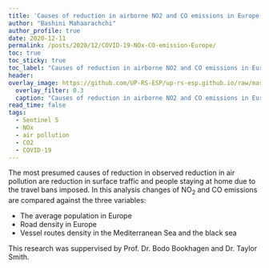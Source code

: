 ```yaml
---
title: 'Causes of reduction in airborne NO2 and CO emissions in Europe during COVID-19 crisis'
author: "Bashini Mahaarachchi"
author_profile: true
date: 2020-12-11
permalink: /posts/2020/12/COVID-19-NOx-CO-emission-Europe/
toc: true
toc_sticky: true
toc_label: "Causes of reduction in airborne NO2 and CO emissions in Europe during COVID-19 crisis"
header:
overlay_image: https://github.com/UP-RS-ESP/up-rs-esp.github.io/raw/master/_posts/images/Bashini_Background.jpg
  overlay_filter: 0.3
  caption: "Causes of reduction in airborne NO2 and CO emissions in Europe during COVID-19 crisis"
read_time: false
tags:
  - Sentinel 5
  - NOx
  - air pollution
  - CO2
  - COVID-19
---
```


The most presumed causes of reduction in observed reduction in air pollution are reduction in surface traffic and people staying at home due to the travel bans imposed. In this analysis changes of NO<sub>2</sub> and CO emissions are compared against the three variables:

- The average population in Europe
- Road density in Europe
- Vessel routes density in the Mediterranean Sea and the black sea

This research was suppervised by Prof. Dr. Bodo Bookhagen and Dr. Taylor Smith.

<script type="text/javascript"> DiscourseEmbed = { discourseUrl: 'https://discourse.up-rs-esp-3.geo.uni-potsdam.de/', discourseEmbedUrl: 'https://up-rs-esp.github.io/posts/2020/12/COVID-19-NOx-CO-emission-Europe/' };
(function() { var d = document.createElement('script'); d.type = 'text/javascript'; d.async = true; d.src = DiscourseEmbed.discourseUrl + 'javascripts/embed.js'; (document.getElementsByTagName('head')[0] || document.getElementsByTagName('body')[0]).appendChild(d); })(); </script>
